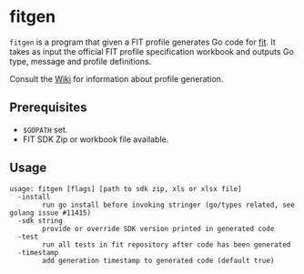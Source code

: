 # fitgen

```fitgen``` is a program that given a FIT profile generates Go code for
[fit](https://github.com/tormoder/fit). It takes as input the official FIT profile
specification workbook and outputs Go type, message and profile definitions.

Consult the [Wiki](https://github.com/tormoder/fit/wiki/Profile-Generation)
for information about profile generation.

## Prerequisites

* ```$GOPATH``` set.
* FIT SDK Zip or workbook file available.

## Usage

```shell
usage: fitgen [flags] [path to sdk zip, xls or xlsx file]
  -install
        run go install before invoking stringer (go/types related, see golang issue #11415)
  -sdk string
        provide or override SDK version printed in generated code
  -test
        run all tests in fit repository after code has been generated
  -timestamp
        add generation timestamp to generated code (default true)
```
